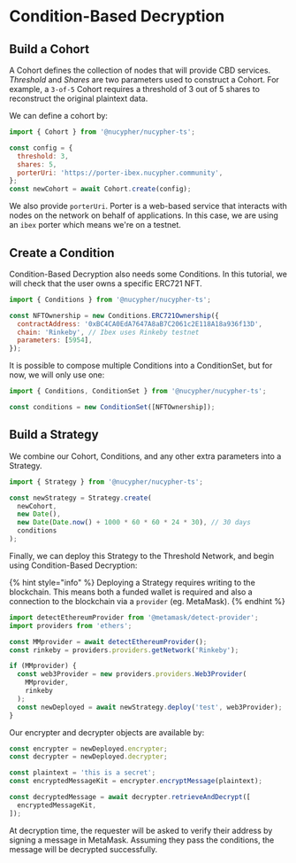 # Condition-Based Decryption

## Build a Cohort

A Cohort defines the collection of nodes that will provide CBD services. _Threshold_ and _Shares_ are two parameters used to construct a Cohort. For example, a `3-of-5` Cohort requires a threshold of 3 out of 5 shares to reconstruct the original plaintext data.

We can define a cohort by:

```javascript
import { Cohort } from '@nucypher/nucypher-ts';

const config = {
  threshold: 3,
  shares: 5,
  porterUri: 'https://porter-ibex.nucypher.community',
};
const newCohort = await Cohort.create(config);
```

We also provide `porterUri`. Porter is a web-based service that interacts with nodes on the network on behalf of applications. In this case, we are using an `ibex` porter which means we're on a testnet.

## Create a Condition

Condition-Based Decryption also needs some Conditions. In this tutorial, we will check that the user owns a specific ERC721 NFT.

```javascript
import { Conditions } from '@nucypher/nucypher-ts';

const NFTOwnership = new Conditions.ERC721Ownership({
  contractAddress: '0xBC4CA0EdA7647A8aB7C2061c2E118A18a936f13D',
  chain: 'Rinkeby', // Ibex uses Rinkeby testnet
  parameters: [5954],
});
```

It is possible to compose multiple Conditions into a ConditionSet, but for now, we will only use one:

```javascript
import { Conditions, ConditionSet } from '@nucypher/nucypher-ts';

const conditions = new ConditionSet([NFTOwnership]);
```

## Build a Strategy

We combine our Cohort, Conditions, and any other extra parameters into a Strategy.

```javascript
import { Strategy } from '@nucypher/nucypher-ts';

const newStrategy = Strategy.create(
  newCohort,
  new Date(),
  new Date(Date.now() + 1000 * 60 * 60 * 24 * 30), // 30 days
  conditions
);
```

Finally, we can deploy this Strategy to the Threshold Network, and begin using Condition-Based Decryption:

{% hint style="info" %}
Deploying a Strategy requires writing to the blockchain. This means both a funded wallet is required and also a connection to the blockchain via a `provider` (eg. MetaMask).
{% endhint %}



```typescript
import detectEthereumProvider from '@metamask/detect-provider';
import providers from 'ethers';

const MMprovider = await detectEthereumProvider();
const rinkeby = providers.providers.getNetwork('Rinkeby');

if (MMprovider) {
  const web3Provider = new providers.providers.Web3Provider(
    MMprovider,
    rinkeby
  );
  const newDeployed = await newStrategy.deploy('test', web3Provider);
}
```

Our encrypter and decrypter objects are available by:

```javascript
const encrypter = newDeployed.encrypter;
const decrypter = newDeployed.decrypter;

const plaintext = 'this is a secret';
const encryptedMessageKit = encrypter.encryptMessage(plaintext);

const decryptedMessage = await decrypter.retrieveAndDecrypt([
  encryptedMessageKit,
]);
```

At decryption time, the requester will be asked to verify their address by signing a message in MetaMask. Assuming they pass the conditions, the message will be decrypted successfully.
